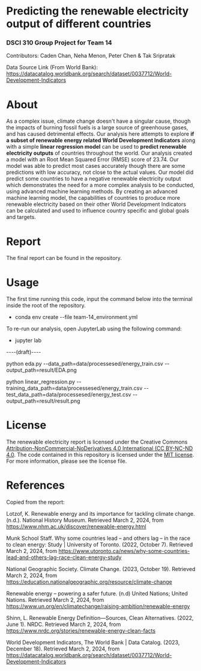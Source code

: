 # Predicting the renewable electricity output of different countries
### DSCI 310 Group Project for Team 14
Contributors: Caden Chan, Neha Menon, Peter Chen & Tak Sripratak

Data Source Link (From World Bank): https://datacatalog.worldbank.org/search/dataset/0037712/World-Development-Indicators

# About
As a complex issue, climate change doesn't have a singular cause, though the impacts of burning fossil fuels is a large source of greenhouse gases, and has caused detrimental effects. Our analysis here attempts to explore **if a subset of renewable energy related World Development Indicators** along with a simple **linear regression model** can be used to **predict renewable electricity outputs** of countries throughout the world. Our analysis created a model with an Root Mean Squared Error (RMSE) score of 23.74. Our model was able to predict most cases accurately though there are some predictions with low accuracy, not close to the actual values. Our model did predict some countries to have a negative renewable electricity output which demonstrates the need for a more complex analysis to be conducted, using advanced machine learning methods. By creating an advanced machine learning model, the capabilities of countries to produce more renewable electricity based on their other World Development Indicators can be calculated and used to influence country specific and global goals and targets.

# Report
The final report can be found in the repository. 

# Usage 

The first time running this code, input the command below into the terminal inside the root of the repository. 
* conda env create --file team-14_environment.yml 

To re-run our analysis, open JupyterLab using the following command: 
* jupyter lab 

----(draft)----

python eda.py --data_path=data/processesed/energy_train.csv --output_path=result/EDA.png

python linear_regression.py --training_data_path=data/processesed/energy_train.csv --test_data_path=data/processesed/energy_test.csv --output_path=result/result.png

# License

The renewable electricity report is licensed under the Creative Commons [Attribution-NonCommercial-NoDerivatives 4.0 International (CC BY-NC-ND 4.0](https://creativecommons.org/licenses/by-nc-nd/4.0/). The code contained in this repository is licensed under the [MIT license](https://opensource.org/licenses/MIT). For more information, please see the license file. 


# References

Copied from the report: 

Lotzof, K. Renewable energy and its importance for tackling climate change. (n.d.). National History Museum. Retrieved March 2, 2024, from https://www.nhm.ac.uk/discover/renewable-energy.html

Munk School Staff. Why some countries lead – and others lag – in the race to clean energy: Study | University of Toronto. (2022, October 7). Retrieved March 2, 2024, from https://www.utoronto.ca/news/why-some-countries-lead-and-others-lag-race-clean-energy-study

National Geographic Society. Climate Change. (2023, October 19). Retrieved March 2, 2024, from https://education.nationalgeographic.org/resource/climate-change

Renewable energy – powering a safer future. (n.d) United Nations; United Nations. Retrieved March 2, 2024, from https://www.un.org/en/climatechange/raising-ambition/renewable-energy

Shinn, L. Renewable Energy Definition—Sources, Clean Alternatives. (2022, June 1). NRDC.   Retrieved March 2, 2024, from https://www.nrdc.org/stories/renewable-energy-clean-facts

World Development Indicators, The World Bank | Data Catalog. (2023, December 18). Retrieved March 2, 2024, from https://datacatalog.worldbank.org/search/dataset/0037712/World-Development-Indicators
